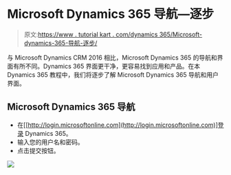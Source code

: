# Microsoft Dynamics 365 导航—逐步

> 原文:[https://www . tutorial kart . com/dynamics 365/Microsoft-dynamics-365-导航-逐步/](https://www.tutorialkart.com/dynamics365/microsoft-dynamics-365-navigation-step-by-step/)

与 Microsoft Dynamics CRM 2016 相比，Microsoft Dynamics 365 的导航和界面有所不同。Dynamics 365 界面更干净，更容易找到应用和产品。在本 Dynamics 365 教程中，我们将逐步了解 Microsoft Dynamics 365 导航和用户界面。

## Microsoft Dynamics 365 导航

*   在[[http://login.microsoftonline.com](http://login.microsoftonline.com)]登录 Dynamics 365。
*   输入您的用户名和密码。
*   点击提交按钮。

[![](../Images/925da31b32d6bc3827932f6c8afb11bb.png)](https://www.tutorialkart.com/)